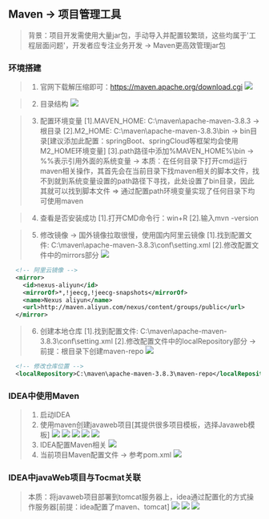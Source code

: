 ## Maven -> 项目管理工具
> 背景：项目开发需使用大量jar包，手动导入并配置较繁琐，这些均属于'工程层面问题'，开发者应专注业务开发 -> Maven更高效管理jar包

### 环境搭建
> 1. 官网下载解压缩即可：https://maven.apache.org/download.cgi
![](assets/环境搭建/下载.png)

> 2. 目录结构
![](assets/环境搭建/目录结构.png)

> 3. 配置环境变量
> [1].MAVEN_HOME: C:\maven\apache-maven-3.8.3  -> 根目录
> [2].M2_HOME: C:\maven\apache-maven-3.8.3\bin -> bin目录[建议添加此配置：springBoot、springCloud等框架均会使用M2_HOME环境变量]
> [3].path路径中添加%MAVEN_HOME%\bin -> %%表示引用外面的系统变量
> -> 本质：在任何目录下打开cmd运行maven相关操作，其首先会在当前目录下找maven相关的脚本文件，找不到就到系统变量设置的path路径下寻找，此处设置了bin目录，因此其就可以找到脚本文件 => 通过配置path环境变量实现了任何目录下均可使用maven

> 4. 查看是否安装成功
> [1].打开CMD命令行：win+R
> [2].输入mvn -version

> 5. 修改镜像 -> 国外镜像拉取很慢，使用国内阿里云镜像
> [1].找到配置文件: C:\maven\apache-maven-3.8.3\conf\setting.xml
> [2].修改配置文件中的mirrors部分
![](assets/环境搭建/修改镜像.png)
```xml
  <!-- 阿里云镜像 -->
  <mirror>
    <id>nexus-aliyun</id>
    <mirrorOf>*,!jeecg,!jeecg-snapshots</mirrorOf>
    <name>Nexus aliyun</name>
    <url>http://maven.aliyun.com/nexus/content/groups/public</url>
  </mirror>
```

> 6. 创建本地仓库
> [1].找到配置文件: C:\maven\apache-maven-3.8.3\conf\setting.xml
> [2].修改配置文件中的localRepository部分 -> 前提：根目录下创建maven-repo
![](assets/环境搭建/创建本地仓库.png)
```xml
  <!-- 修改仓库位置 -->
  <localRepository>C:\maven\apache-maven-3.8.3\maven-repo</localRepository>
```

### IDEA中使用Maven
> 1. 启动IDEA
> 2. 使用maven创建javaweb项目[其提供很多项目模板，选择Javaweb模板]
![](assets/idea使用maven/创建step1.png)
![](assets/idea使用maven/创建step2.png)
![](assets/idea使用maven/创建step3.png)
![](assets/idea使用maven/创建step4.png)
![](assets/idea使用maven/创建step5.png)
> 3. IDEA配置Maven相关
![](assets/idea使用maven/配置maven.png)
> 4. 当前项目Maven配置文件 -> 参考pom.xml
![](assets/pom.png)

### IDEA中javaWeb项目与Tocmat关联
> 本质：将javaweb项目部署到tomcat服务器上，idea通过配置化的方式操作服务器[前提：idea配置了maven、tomcat]
![](assets/关联/step1.png)
![](assets/关联/step2.png)
![](assets/关联/step3.png)
